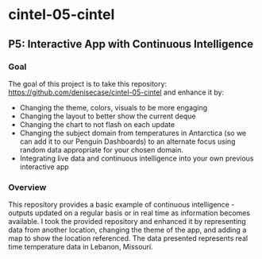 # cintel-05-cintel

## P5: Interactive App with Continuous Intelligence 


### Goal 
The goal of this project is to take this repository: https://github.com/denisecase/cintel-05-cintel  and enhance it by:
- Changing the theme, colors, visuals to be more engaging
- Changing the layout to better show the current deque
- Changing the chart to not flash on each update
- Changing the subject domain from temperatures in Antarctica (so we can add it to our Penguin Dashboards) to an alternate focus using random data appropriate for your chosen domain. 
- Integrating live data and continuous intelligence into your own previous interactive app

### Overview
This repository provides a basic example of continuous intelligence - outputs updated on a regular basis or in real time as information becomes available. I took the provided repository and enhanced it by representing data from another location, changing the theme of the app, and adding a map to show the location referenced. The data presented represents real time temperature data in Lebanon, Missouri. 

